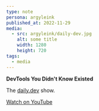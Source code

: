 ```yaml
---
type: note
persona: argyleink
published_at: 2022-11-29
media:
  - src: argyleink/daily-dev.jpg
    alt: some title
    width: 1280
    height: 720
tags: 
  - media
---
```


**DevTools You Didn't Know Existed**

The [daily.dev](https://daily.dev/) show.

[Watch on YouTube](https://www.youtube.com/watch?v=Ruwv20PxB1k)